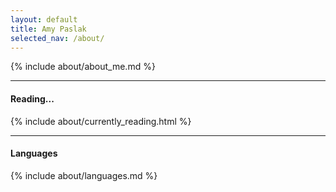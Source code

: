 ```yaml
---
layout: default
title: Amy Paslak
selected_nav: /about/
---
```


<div id="about">
  <div id="about-me" class="row">
    <div class="u-full-width" markdown="1">{% include about/about_me.md %}</div>
  </div>

  <hr >

  <div id="currently-reading" class="row book">
    <h4 class="three columns">Reading...</h4>
    <div class="nine columns">{% include about/currently_reading.html %}</div>
  </div>

  <hr >

  <div class="row">
    <h4 class="three columns">Languages</h4>
    <div class="nine columns" markdown="1">{% include about/languages.md %}</div>
  </div>

</div>
